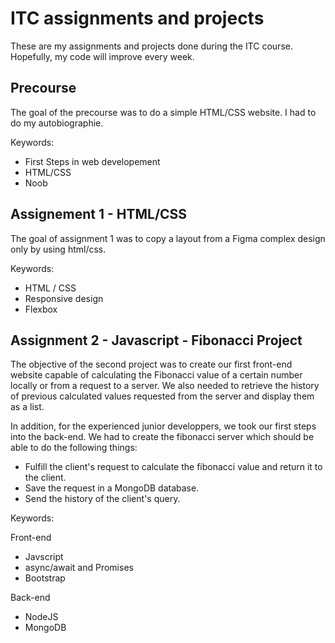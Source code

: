 # ITC assignments and projects

These are my assignments and projects done during the ITC course. Hopefully, my code will improve every week.

## Precourse
The goal of the precourse was to do a simple HTML/CSS website. I had to do my autobiographie.

Keywords:
- First Steps in web developement
- HTML/CSS
- Noob


## Assignement 1 - HTML/CSS 
The goal of assignment 1 was to copy a layout from a Figma complex design only by using html/css.

Keywords:
- HTML / CSS
- Responsive design
- Flexbox

## Assignment 2 - Javascript - Fibonacci Project

The objective of the second project was to create our first front-end website capable of calculating the Fibonacci value of a certain number locally or from a request to a server. We also needed to retrieve the history of previous calculated values requested from the server and display them as a list.

In addition, for the experienced junior developpers, we took our first steps into the back-end. We had to create the fibonacci server which should be able to do the following things: 

- Fulfill the client's request to calculate the fibonacci value and return it to the client. 
- Save the request in a MongoDB database. 
- Send the history of the client's query.

Keywords:

Front-end
- Javscript
- async/await and Promises
- Bootstrap

Back-end
- NodeJS
- MongoDB



